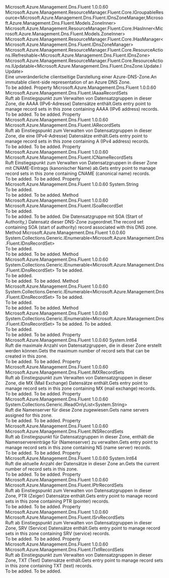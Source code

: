 <Type Name="IDnsZone" FullName="Microsoft.Azure.Management.Dns.Fluent.IDnsZone">
  <TypeSignature Language="C#" Value="public interface IDnsZone : Microsoft.Azure.Management.ResourceManager.Fluent.Core.IGroupableResource&lt;Microsoft.Azure.Management.Dns.Fluent.IDnsZoneManager,Microsoft.Azure.Management.Dns.Fluent.Models.ZoneInner&gt;, Microsoft.Azure.Management.ResourceManager.Fluent.Core.IHasInner&lt;Microsoft.Azure.Management.Dns.Fluent.Models.ZoneInner&gt;, Microsoft.Azure.Management.ResourceManager.Fluent.Core.IHasManager&lt;Microsoft.Azure.Management.Dns.Fluent.IDnsZoneManager&gt;, Microsoft.Azure.Management.ResourceManager.Fluent.Core.ResourceActions.IRefreshable&lt;Microsoft.Azure.Management.Dns.Fluent.IDnsZone&gt;, Microsoft.Azure.Management.ResourceManager.Fluent.Core.ResourceActions.IUpdatable&lt;Microsoft.Azure.Management.Dns.Fluent.DnsZone.Update.IUpdate&gt;" />
  <TypeSignature Language="ILAsm" Value=".class public interface auto ansi abstract IDnsZone implements class Microsoft.Azure.Management.ResourceManager.Fluent.Core.IGroupableResource`2&lt;class Microsoft.Azure.Management.Dns.Fluent.IDnsZoneManager, class Microsoft.Azure.Management.Dns.Fluent.Models.ZoneInner&gt;, class Microsoft.Azure.Management.ResourceManager.Fluent.Core.IHasId, class Microsoft.Azure.Management.ResourceManager.Fluent.Core.IHasInner`1&lt;class Microsoft.Azure.Management.Dns.Fluent.Models.ZoneInner&gt;, class Microsoft.Azure.Management.ResourceManager.Fluent.Core.IHasManager`1&lt;class Microsoft.Azure.Management.Dns.Fluent.IDnsZoneManager&gt;, class Microsoft.Azure.Management.ResourceManager.Fluent.Core.IHasName, class Microsoft.Azure.Management.ResourceManager.Fluent.Core.IHasResourceGroup, class Microsoft.Azure.Management.ResourceManager.Fluent.Core.IResource, class Microsoft.Azure.Management.ResourceManager.Fluent.Core.ResourceActions.IIndexable, class Microsoft.Azure.Management.ResourceManager.Fluent.Core.ResourceActions.IRefreshable`1&lt;class Microsoft.Azure.Management.Dns.Fluent.IDnsZone&gt;, class Microsoft.Azure.Management.ResourceManager.Fluent.Core.ResourceActions.IUpdatable`1&lt;class Microsoft.Azure.Management.Dns.Fluent.DnsZone.Update.IUpdate&gt;" />
  <TypeSignature Language="DocId" Value="T:Microsoft.Azure.Management.Dns.Fluent.IDnsZone" />
  <TypeSignature Language="VB.NET" Value="Public Interface IDnsZone&#xA;Implements IGroupableResource(Of IDnsZoneManager, ZoneInner), IHasInner(Of ZoneInner), IHasManager(Of IDnsZoneManager), IRefreshable(Of IDnsZone), IUpdatable(Of IUpdate)" />
  <TypeSignature Language="F#" Value="type IDnsZone = interface&#xA;    interface IGroupableResource&lt;IDnsZoneManager, ZoneInner&gt;&#xA;    interface IResource&#xA;    interface IIndexable&#xA;    interface IHasId&#xA;    interface IHasName&#xA;    interface IHasResourceGroup&#xA;    interface IHasManager&lt;IDnsZoneManager&gt;&#xA;    interface IHasInner&lt;ZoneInner&gt;&#xA;    interface IRefreshable&lt;IDnsZone&gt;&#xA;    interface IUpdatable&lt;IUpdate&gt;" />
  <AssemblyInfo>
    <AssemblyName>Microsoft.Azure.Management.Dns.Fluent</AssemblyName>
    <AssemblyVersion>1.0.0.60</AssemblyVersion>
  </AssemblyInfo>
  <Interfaces>
    <Interface>
      <InterfaceName>Microsoft.Azure.Management.ResourceManager.Fluent.Core.IGroupableResource&lt;Microsoft.Azure.Management.Dns.Fluent.IDnsZoneManager,Microsoft.Azure.Management.Dns.Fluent.Models.ZoneInner&gt;</InterfaceName>
    </Interface>
    <Interface>
      <InterfaceName>Microsoft.Azure.Management.ResourceManager.Fluent.Core.IHasInner&lt;Microsoft.Azure.Management.Dns.Fluent.Models.ZoneInner&gt;</InterfaceName>
    </Interface>
    <Interface>
      <InterfaceName>Microsoft.Azure.Management.ResourceManager.Fluent.Core.IHasManager&lt;Microsoft.Azure.Management.Dns.Fluent.IDnsZoneManager&gt;</InterfaceName>
    </Interface>
    <Interface>
      <InterfaceName>Microsoft.Azure.Management.ResourceManager.Fluent.Core.ResourceActions.IRefreshable&lt;Microsoft.Azure.Management.Dns.Fluent.IDnsZone&gt;</InterfaceName>
    </Interface>
    <Interface>
      <InterfaceName>Microsoft.Azure.Management.ResourceManager.Fluent.Core.ResourceActions.IUpdatable&lt;Microsoft.Azure.Management.Dns.Fluent.DnsZone.Update.IUpdate&gt;</InterfaceName>
    </Interface>
  </Interfaces>
  <Docs>
    <summary>
            <span data-ttu-id="3309c-101">Eine unveränderliche clientseitige Darstellung einer Azure-DNS-Zone.</span><span class="sxs-lookup"><span data-stu-id="3309c-101">An immutable client-side representation of an Azure DNS Zone.</span></span>
            </summary>
    <remarks>To be added.</remarks>
  </Docs>
  <Members>
    <Member MemberName="AaaaRecordSets">
      <MemberSignature Language="C#" Value="public Microsoft.Azure.Management.Dns.Fluent.IAaaaRecordSets AaaaRecordSets { get; }" />
      <MemberSignature Language="ILAsm" Value=".property instance class Microsoft.Azure.Management.Dns.Fluent.IAaaaRecordSets AaaaRecordSets" />
      <MemberSignature Language="DocId" Value="P:Microsoft.Azure.Management.Dns.Fluent.IDnsZone.AaaaRecordSets" />
      <MemberSignature Language="VB.NET" Value="Public ReadOnly Property AaaaRecordSets As IAaaaRecordSets" />
      <MemberSignature Language="F#" Value="member this.AaaaRecordSets : Microsoft.Azure.Management.Dns.Fluent.IAaaaRecordSets" Usage="Microsoft.Azure.Management.Dns.Fluent.IDnsZone.AaaaRecordSets" />
      <MemberType>Property</MemberType>
      <AssemblyInfo>
        <AssemblyName>Microsoft.Azure.Management.Dns.Fluent</AssemblyName>
        <AssemblyVersion>1.0.0.60</AssemblyVersion>
      </AssemblyInfo>
      <ReturnValue>
        <ReturnType>Microsoft.Azure.Management.Dns.Fluent.IAaaaRecordSets</ReturnType>
      </ReturnValue>
      <Docs>
        <summary>
            <span data-ttu-id="3309c-102">Ruft ab Einstiegspunkt zum Verwalten von Datensatzgruppen in dieser Zone, die AAAA (IPv6-Adresse) Datensätze enthält.</span><span class="sxs-lookup"><span data-stu-id="3309c-102">Gets entry point to manage record sets in this zone containing AAAA (IPv6 address) records.</span></span>
            </summary>
        <value>To be added.</value>
        <remarks>To be added.</remarks>
      </Docs>
    </Member>
    <Member MemberName="ARecordSets">
      <MemberSignature Language="C#" Value="public Microsoft.Azure.Management.Dns.Fluent.IARecordSets ARecordSets { get; }" />
      <MemberSignature Language="ILAsm" Value=".property instance class Microsoft.Azure.Management.Dns.Fluent.IARecordSets ARecordSets" />
      <MemberSignature Language="DocId" Value="P:Microsoft.Azure.Management.Dns.Fluent.IDnsZone.ARecordSets" />
      <MemberSignature Language="VB.NET" Value="Public ReadOnly Property ARecordSets As IARecordSets" />
      <MemberSignature Language="F#" Value="member this.ARecordSets : Microsoft.Azure.Management.Dns.Fluent.IARecordSets" Usage="Microsoft.Azure.Management.Dns.Fluent.IDnsZone.ARecordSets" />
      <MemberType>Property</MemberType>
      <AssemblyInfo>
        <AssemblyName>Microsoft.Azure.Management.Dns.Fluent</AssemblyName>
        <AssemblyVersion>1.0.0.60</AssemblyVersion>
      </AssemblyInfo>
      <ReturnValue>
        <ReturnType>Microsoft.Azure.Management.Dns.Fluent.IARecordSets</ReturnType>
      </ReturnValue>
      <Docs>
        <summary>
            <span data-ttu-id="3309c-103">Ruft ab Einstiegspunkt zum Verwalten von Datensatzgruppen in dieser Zone, die eine (IPv4-Adresse) Datensätze enthält.</span><span class="sxs-lookup"><span data-stu-id="3309c-103">Gets entry point to manage record sets in this zone containing A (IPv4 address) records.</span></span>
            </summary>
        <value>To be added.</value>
        <remarks>To be added.</remarks>
      </Docs>
    </Member>
    <Member MemberName="CNameRecordSets">
      <MemberSignature Language="C#" Value="public Microsoft.Azure.Management.Dns.Fluent.ICNameRecordSets CNameRecordSets { get; }" />
      <MemberSignature Language="ILAsm" Value=".property instance class Microsoft.Azure.Management.Dns.Fluent.ICNameRecordSets CNameRecordSets" />
      <MemberSignature Language="DocId" Value="P:Microsoft.Azure.Management.Dns.Fluent.IDnsZone.CNameRecordSets" />
      <MemberSignature Language="VB.NET" Value="Public ReadOnly Property CNameRecordSets As ICNameRecordSets" />
      <MemberSignature Language="F#" Value="member this.CNameRecordSets : Microsoft.Azure.Management.Dns.Fluent.ICNameRecordSets" Usage="Microsoft.Azure.Management.Dns.Fluent.IDnsZone.CNameRecordSets" />
      <MemberType>Property</MemberType>
      <AssemblyInfo>
        <AssemblyName>Microsoft.Azure.Management.Dns.Fluent</AssemblyName>
        <AssemblyVersion>1.0.0.60</AssemblyVersion>
      </AssemblyInfo>
      <ReturnValue>
        <ReturnType>Microsoft.Azure.Management.Dns.Fluent.ICNameRecordSets</ReturnType>
      </ReturnValue>
      <Docs>
        <summary>
            <span data-ttu-id="3309c-104">Ruft Einstiegspunkt zum Verwalten von Datensatzgruppen in dieser Zone mit CNAME-Eintrags (kanonischer Name) ab.</span><span class="sxs-lookup"><span data-stu-id="3309c-104">Gets entry point to manage record sets in this zone containing CNAME (canonical name) records.</span></span>
            </summary>
        <value>To be added.</value>
        <remarks>To be added.</remarks>
      </Docs>
    </Member>
    <Member MemberName="ETag">
      <MemberSignature Language="C#" Value="public string ETag { get; }" />
      <MemberSignature Language="ILAsm" Value=".property instance string ETag" />
      <MemberSignature Language="DocId" Value="P:Microsoft.Azure.Management.Dns.Fluent.IDnsZone.ETag" />
      <MemberSignature Language="VB.NET" Value="Public ReadOnly Property ETag As String" />
      <MemberSignature Language="F#" Value="member this.ETag : string" Usage="Microsoft.Azure.Management.Dns.Fluent.IDnsZone.ETag" />
      <MemberType>Property</MemberType>
      <AssemblyInfo>
        <AssemblyName>Microsoft.Azure.Management.Dns.Fluent</AssemblyName>
        <AssemblyVersion>1.0.0.60</AssemblyVersion>
      </AssemblyInfo>
      <ReturnValue>
        <ReturnType>System.String</ReturnType>
      </ReturnValue>
      <Docs>
        <summary>To be added.</summary>
        <value>To be added.</value>
        <remarks>To be added.</remarks>
      </Docs>
    </Member>
    <Member MemberName="GetSoaRecordSet">
      <MemberSignature Language="C#" Value="public Microsoft.Azure.Management.Dns.Fluent.ISoaRecordSet GetSoaRecordSet ();" />
      <MemberSignature Language="ILAsm" Value=".method public hidebysig newslot virtual instance class Microsoft.Azure.Management.Dns.Fluent.ISoaRecordSet GetSoaRecordSet() cil managed" />
      <MemberSignature Language="DocId" Value="M:Microsoft.Azure.Management.Dns.Fluent.IDnsZone.GetSoaRecordSet" />
      <MemberSignature Language="VB.NET" Value="Public Function GetSoaRecordSet () As ISoaRecordSet" />
      <MemberSignature Language="F#" Value="abstract member GetSoaRecordSet : unit -&gt; Microsoft.Azure.Management.Dns.Fluent.ISoaRecordSet" Usage="iDnsZone.GetSoaRecordSet " />
      <MemberType>Method</MemberType>
      <AssemblyInfo>
        <AssemblyName>Microsoft.Azure.Management.Dns.Fluent</AssemblyName>
        <AssemblyVersion>1.0.0.60</AssemblyVersion>
      </AssemblyInfo>
      <ReturnValue>
        <ReturnType>Microsoft.Azure.Management.Dns.Fluent.ISoaRecordSet</ReturnType>
      </ReturnValue>
      <Parameters />
      <Docs>
        <summary>To be added.</summary>
        <returns>To be added.</returns>
        <remarks>To be added.</remarks>
        <return><span data-ttu-id="3309c-105">Die Datensatzgruppe mit SOA (Start of Authority,) Datensatz dieser DNS-Zone zugeordnet.</span><span class="sxs-lookup"><span data-stu-id="3309c-105">The record set containing SOA (start of authority) record associated with this DNS zone.</span></span></return>
      </Docs>
    </Member>
    <Member MemberName="ListRecordSets">
      <MemberSignature Language="C#" Value="public System.Collections.Generic.IEnumerable&lt;Microsoft.Azure.Management.Dns.Fluent.IDnsRecordSet&gt; ListRecordSets ();" />
      <MemberSignature Language="ILAsm" Value=".method public hidebysig newslot virtual instance class System.Collections.Generic.IEnumerable`1&lt;class Microsoft.Azure.Management.Dns.Fluent.IDnsRecordSet&gt; ListRecordSets() cil managed" />
      <MemberSignature Language="DocId" Value="M:Microsoft.Azure.Management.Dns.Fluent.IDnsZone.ListRecordSets" />
      <MemberSignature Language="VB.NET" Value="Public Function ListRecordSets () As IEnumerable(Of IDnsRecordSet)" />
      <MemberSignature Language="F#" Value="abstract member ListRecordSets : unit -&gt; seq&lt;Microsoft.Azure.Management.Dns.Fluent.IDnsRecordSet&gt;" Usage="iDnsZone.ListRecordSets " />
      <MemberType>Method</MemberType>
      <AssemblyInfo>
        <AssemblyName>Microsoft.Azure.Management.Dns.Fluent</AssemblyName>
        <AssemblyVersion>1.0.0.60</AssemblyVersion>
      </AssemblyInfo>
      <ReturnValue>
        <ReturnType>System.Collections.Generic.IEnumerable&lt;Microsoft.Azure.Management.Dns.Fluent.IDnsRecordSet&gt;</ReturnType>
      </ReturnValue>
      <Parameters />
      <Docs>
        <summary>To be added.</summary>
        <returns>To be added.</returns>
        <remarks>To be added.</remarks>
      </Docs>
    </Member>
    <Member MemberName="ListRecordSets">
      <MemberSignature Language="C#" Value="public System.Collections.Generic.IEnumerable&lt;Microsoft.Azure.Management.Dns.Fluent.IDnsRecordSet&gt; ListRecordSets (int pageSize);" />
      <MemberSignature Language="ILAsm" Value=".method public hidebysig newslot virtual instance class System.Collections.Generic.IEnumerable`1&lt;class Microsoft.Azure.Management.Dns.Fluent.IDnsRecordSet&gt; ListRecordSets(int32 pageSize) cil managed" />
      <MemberSignature Language="DocId" Value="M:Microsoft.Azure.Management.Dns.Fluent.IDnsZone.ListRecordSets(System.Int32)" />
      <MemberSignature Language="VB.NET" Value="Public Function ListRecordSets (pageSize As Integer) As IEnumerable(Of IDnsRecordSet)" />
      <MemberSignature Language="F#" Value="abstract member ListRecordSets : int -&gt; seq&lt;Microsoft.Azure.Management.Dns.Fluent.IDnsRecordSet&gt;" Usage="iDnsZone.ListRecordSets pageSize" />
      <MemberType>Method</MemberType>
      <AssemblyInfo>
        <AssemblyName>Microsoft.Azure.Management.Dns.Fluent</AssemblyName>
        <AssemblyVersion>1.0.0.60</AssemblyVersion>
      </AssemblyInfo>
      <ReturnValue>
        <ReturnType>System.Collections.Generic.IEnumerable&lt;Microsoft.Azure.Management.Dns.Fluent.IDnsRecordSet&gt;</ReturnType>
      </ReturnValue>
      <Parameters>
        <Parameter Name="pageSize" Type="System.Int32" />
      </Parameters>
      <Docs>
        <param name="pageSize">To be added.</param>
        <summary>To be added.</summary>
        <returns>To be added.</returns>
        <remarks>To be added.</remarks>
      </Docs>
    </Member>
    <Member MemberName="ListRecordSets">
      <MemberSignature Language="C#" Value="public System.Collections.Generic.IEnumerable&lt;Microsoft.Azure.Management.Dns.Fluent.IDnsRecordSet&gt; ListRecordSets (string recordSetNameSuffix);" />
      <MemberSignature Language="ILAsm" Value=".method public hidebysig newslot virtual instance class System.Collections.Generic.IEnumerable`1&lt;class Microsoft.Azure.Management.Dns.Fluent.IDnsRecordSet&gt; ListRecordSets(string recordSetNameSuffix) cil managed" />
      <MemberSignature Language="DocId" Value="M:Microsoft.Azure.Management.Dns.Fluent.IDnsZone.ListRecordSets(System.String)" />
      <MemberSignature Language="VB.NET" Value="Public Function ListRecordSets (recordSetNameSuffix As String) As IEnumerable(Of IDnsRecordSet)" />
      <MemberSignature Language="F#" Value="abstract member ListRecordSets : string -&gt; seq&lt;Microsoft.Azure.Management.Dns.Fluent.IDnsRecordSet&gt;" Usage="iDnsZone.ListRecordSets recordSetNameSuffix" />
      <MemberType>Method</MemberType>
      <AssemblyInfo>
        <AssemblyName>Microsoft.Azure.Management.Dns.Fluent</AssemblyName>
        <AssemblyVersion>1.0.0.60</AssemblyVersion>
      </AssemblyInfo>
      <ReturnValue>
        <ReturnType>System.Collections.Generic.IEnumerable&lt;Microsoft.Azure.Management.Dns.Fluent.IDnsRecordSet&gt;</ReturnType>
      </ReturnValue>
      <Parameters>
        <Parameter Name="recordSetNameSuffix" Type="System.String" />
      </Parameters>
      <Docs>
        <param name="recordSetNameSuffix">To be added.</param>
        <summary>To be added.</summary>
        <returns>To be added.</returns>
        <remarks>To be added.</remarks>
      </Docs>
    </Member>
    <Member MemberName="ListRecordSets">
      <MemberSignature Language="C#" Value="public System.Collections.Generic.IEnumerable&lt;Microsoft.Azure.Management.Dns.Fluent.IDnsRecordSet&gt; ListRecordSets (string recordSetNameSuffix, int pageSize);" />
      <MemberSignature Language="ILAsm" Value=".method public hidebysig newslot virtual instance class System.Collections.Generic.IEnumerable`1&lt;class Microsoft.Azure.Management.Dns.Fluent.IDnsRecordSet&gt; ListRecordSets(string recordSetNameSuffix, int32 pageSize) cil managed" />
      <MemberSignature Language="DocId" Value="M:Microsoft.Azure.Management.Dns.Fluent.IDnsZone.ListRecordSets(System.String,System.Int32)" />
      <MemberSignature Language="VB.NET" Value="Public Function ListRecordSets (recordSetNameSuffix As String, pageSize As Integer) As IEnumerable(Of IDnsRecordSet)" />
      <MemberSignature Language="F#" Value="abstract member ListRecordSets : string * int -&gt; seq&lt;Microsoft.Azure.Management.Dns.Fluent.IDnsRecordSet&gt;" Usage="iDnsZone.ListRecordSets (recordSetNameSuffix, pageSize)" />
      <MemberType>Method</MemberType>
      <AssemblyInfo>
        <AssemblyName>Microsoft.Azure.Management.Dns.Fluent</AssemblyName>
        <AssemblyVersion>1.0.0.60</AssemblyVersion>
      </AssemblyInfo>
      <ReturnValue>
        <ReturnType>System.Collections.Generic.IEnumerable&lt;Microsoft.Azure.Management.Dns.Fluent.IDnsRecordSet&gt;</ReturnType>
      </ReturnValue>
      <Parameters>
        <Parameter Name="recordSetNameSuffix" Type="System.String" />
        <Parameter Name="pageSize" Type="System.Int32" />
      </Parameters>
      <Docs>
        <param name="recordSetNameSuffix">To be added.</param>
        <param name="pageSize">To be added.</param>
        <summary>To be added.</summary>
        <returns>To be added.</returns>
        <remarks>To be added.</remarks>
      </Docs>
    </Member>
    <Member MemberName="MaxNumberOfRecordSets">
      <MemberSignature Language="C#" Value="public long MaxNumberOfRecordSets { get; }" />
      <MemberSignature Language="ILAsm" Value=".property instance int64 MaxNumberOfRecordSets" />
      <MemberSignature Language="DocId" Value="P:Microsoft.Azure.Management.Dns.Fluent.IDnsZone.MaxNumberOfRecordSets" />
      <MemberSignature Language="VB.NET" Value="Public ReadOnly Property MaxNumberOfRecordSets As Long" />
      <MemberSignature Language="F#" Value="member this.MaxNumberOfRecordSets : int64" Usage="Microsoft.Azure.Management.Dns.Fluent.IDnsZone.MaxNumberOfRecordSets" />
      <MemberType>Property</MemberType>
      <AssemblyInfo>
        <AssemblyName>Microsoft.Azure.Management.Dns.Fluent</AssemblyName>
        <AssemblyVersion>1.0.0.60</AssemblyVersion>
      </AssemblyInfo>
      <ReturnValue>
        <ReturnType>System.Int64</ReturnType>
      </ReturnValue>
      <Docs>
        <summary>
            <span data-ttu-id="3309c-106">Ruft die maximale Anzahl von Datensatzgruppen, die in dieser Zone erstellt werden können.</span><span class="sxs-lookup"><span data-stu-id="3309c-106">Gets the maximum number of record sets that can be created in this zone.</span></span>
            </summary>
        <value>To be added.</value>
        <remarks>To be added.</remarks>
      </Docs>
    </Member>
    <Member MemberName="MXRecordSets">
      <MemberSignature Language="C#" Value="public Microsoft.Azure.Management.Dns.Fluent.IMXRecordSets MXRecordSets { get; }" />
      <MemberSignature Language="ILAsm" Value=".property instance class Microsoft.Azure.Management.Dns.Fluent.IMXRecordSets MXRecordSets" />
      <MemberSignature Language="DocId" Value="P:Microsoft.Azure.Management.Dns.Fluent.IDnsZone.MXRecordSets" />
      <MemberSignature Language="VB.NET" Value="Public ReadOnly Property MXRecordSets As IMXRecordSets" />
      <MemberSignature Language="F#" Value="member this.MXRecordSets : Microsoft.Azure.Management.Dns.Fluent.IMXRecordSets" Usage="Microsoft.Azure.Management.Dns.Fluent.IDnsZone.MXRecordSets" />
      <MemberType>Property</MemberType>
      <AssemblyInfo>
        <AssemblyName>Microsoft.Azure.Management.Dns.Fluent</AssemblyName>
        <AssemblyVersion>1.0.0.60</AssemblyVersion>
      </AssemblyInfo>
      <ReturnValue>
        <ReturnType>Microsoft.Azure.Management.Dns.Fluent.IMXRecordSets</ReturnType>
      </ReturnValue>
      <Docs>
        <summary>
            <span data-ttu-id="3309c-107">Ruft ab Einstiegspunkt zum Verwalten von Datensatzgruppen in dieser Zone, die MX (Mail Exchange) Datensätze enthält.</span><span class="sxs-lookup"><span data-stu-id="3309c-107">Gets entry point to manage record sets in this zone containing MX (mail exchange) records.</span></span>
            </summary>
        <value>To be added.</value>
        <remarks>To be added.</remarks>
      </Docs>
    </Member>
    <Member MemberName="NameServers">
      <MemberSignature Language="C#" Value="public System.Collections.Generic.IReadOnlyList&lt;string&gt; NameServers { get; }" />
      <MemberSignature Language="ILAsm" Value=".property instance class System.Collections.Generic.IReadOnlyList`1&lt;string&gt; NameServers" />
      <MemberSignature Language="DocId" Value="P:Microsoft.Azure.Management.Dns.Fluent.IDnsZone.NameServers" />
      <MemberSignature Language="VB.NET" Value="Public ReadOnly Property NameServers As IReadOnlyList(Of String)" />
      <MemberSignature Language="F#" Value="member this.NameServers : System.Collections.Generic.IReadOnlyList&lt;string&gt;" Usage="Microsoft.Azure.Management.Dns.Fluent.IDnsZone.NameServers" />
      <MemberType>Property</MemberType>
      <AssemblyInfo>
        <AssemblyName>Microsoft.Azure.Management.Dns.Fluent</AssemblyName>
        <AssemblyVersion>1.0.0.60</AssemblyVersion>
      </AssemblyInfo>
      <ReturnValue>
        <ReturnType>System.Collections.Generic.IReadOnlyList&lt;System.String&gt;</ReturnType>
      </ReturnValue>
      <Docs>
        <summary>
            <span data-ttu-id="3309c-108">Ruft die Namenserver für diese Zone zugewiesen.</span><span class="sxs-lookup"><span data-stu-id="3309c-108">Gets name servers assigned for this zone.</span></span>
            </summary>
        <value>To be added.</value>
        <remarks>To be added.</remarks>
      </Docs>
    </Member>
    <Member MemberName="NSRecordSets">
      <MemberSignature Language="C#" Value="public Microsoft.Azure.Management.Dns.Fluent.INSRecordSets NSRecordSets { get; }" />
      <MemberSignature Language="ILAsm" Value=".property instance class Microsoft.Azure.Management.Dns.Fluent.INSRecordSets NSRecordSets" />
      <MemberSignature Language="DocId" Value="P:Microsoft.Azure.Management.Dns.Fluent.IDnsZone.NSRecordSets" />
      <MemberSignature Language="VB.NET" Value="Public ReadOnly Property NSRecordSets As INSRecordSets" />
      <MemberSignature Language="F#" Value="member this.NSRecordSets : Microsoft.Azure.Management.Dns.Fluent.INSRecordSets" Usage="Microsoft.Azure.Management.Dns.Fluent.IDnsZone.NSRecordSets" />
      <MemberType>Property</MemberType>
      <AssemblyInfo>
        <AssemblyName>Microsoft.Azure.Management.Dns.Fluent</AssemblyName>
        <AssemblyVersion>1.0.0.60</AssemblyVersion>
      </AssemblyInfo>
      <ReturnValue>
        <ReturnType>Microsoft.Azure.Management.Dns.Fluent.INSRecordSets</ReturnType>
      </ReturnValue>
      <Docs>
        <summary>
            <span data-ttu-id="3309c-109">Ruft ab Einstiegspunkt für Datensatzgruppen in dieser Zone, enthält die Namenservereinträge für (Namenserver) zu verwalten.</span><span class="sxs-lookup"><span data-stu-id="3309c-109">Gets entry point to manage record sets in this zone containing NS (name server) records.</span></span>
            </summary>
        <value>To be added.</value>
        <remarks>To be added.</remarks>
      </Docs>
    </Member>
    <Member MemberName="NumberOfRecordSets">
      <MemberSignature Language="C#" Value="public long NumberOfRecordSets { get; }" />
      <MemberSignature Language="ILAsm" Value=".property instance int64 NumberOfRecordSets" />
      <MemberSignature Language="DocId" Value="P:Microsoft.Azure.Management.Dns.Fluent.IDnsZone.NumberOfRecordSets" />
      <MemberSignature Language="VB.NET" Value="Public ReadOnly Property NumberOfRecordSets As Long" />
      <MemberSignature Language="F#" Value="member this.NumberOfRecordSets : int64" Usage="Microsoft.Azure.Management.Dns.Fluent.IDnsZone.NumberOfRecordSets" />
      <MemberType>Property</MemberType>
      <AssemblyInfo>
        <AssemblyName>Microsoft.Azure.Management.Dns.Fluent</AssemblyName>
        <AssemblyVersion>1.0.0.60</AssemblyVersion>
      </AssemblyInfo>
      <ReturnValue>
        <ReturnType>System.Int64</ReturnType>
      </ReturnValue>
      <Docs>
        <summary>
            <span data-ttu-id="3309c-110">Ruft die aktuelle Anzahl der Datensätze in dieser Zone an.</span><span class="sxs-lookup"><span data-stu-id="3309c-110">Gets the current number of record sets in this zone.</span></span>
            </summary>
        <value>To be added.</value>
        <remarks>To be added.</remarks>
      </Docs>
    </Member>
    <Member MemberName="PtrRecordSets">
      <MemberSignature Language="C#" Value="public Microsoft.Azure.Management.Dns.Fluent.IPtrRecordSets PtrRecordSets { get; }" />
      <MemberSignature Language="ILAsm" Value=".property instance class Microsoft.Azure.Management.Dns.Fluent.IPtrRecordSets PtrRecordSets" />
      <MemberSignature Language="DocId" Value="P:Microsoft.Azure.Management.Dns.Fluent.IDnsZone.PtrRecordSets" />
      <MemberSignature Language="VB.NET" Value="Public ReadOnly Property PtrRecordSets As IPtrRecordSets" />
      <MemberSignature Language="F#" Value="member this.PtrRecordSets : Microsoft.Azure.Management.Dns.Fluent.IPtrRecordSets" Usage="Microsoft.Azure.Management.Dns.Fluent.IDnsZone.PtrRecordSets" />
      <MemberType>Property</MemberType>
      <AssemblyInfo>
        <AssemblyName>Microsoft.Azure.Management.Dns.Fluent</AssemblyName>
        <AssemblyVersion>1.0.0.60</AssemblyVersion>
      </AssemblyInfo>
      <ReturnValue>
        <ReturnType>Microsoft.Azure.Management.Dns.Fluent.IPtrRecordSets</ReturnType>
      </ReturnValue>
      <Docs>
        <summary>
            <span data-ttu-id="3309c-111">Ruft ab Einstiegspunkt zum Verwalten von Datensatzgruppen in dieser Zone, PTR (Zeiger) Datensätze enthält.</span><span class="sxs-lookup"><span data-stu-id="3309c-111">Gets entry point to manage record sets in this zone containing PTR (pointer) records.</span></span>
            </summary>
        <value>To be added.</value>
        <remarks>To be added.</remarks>
      </Docs>
    </Member>
    <Member MemberName="SrvRecordSets">
      <MemberSignature Language="C#" Value="public Microsoft.Azure.Management.Dns.Fluent.ISrvRecordSets SrvRecordSets { get; }" />
      <MemberSignature Language="ILAsm" Value=".property instance class Microsoft.Azure.Management.Dns.Fluent.ISrvRecordSets SrvRecordSets" />
      <MemberSignature Language="DocId" Value="P:Microsoft.Azure.Management.Dns.Fluent.IDnsZone.SrvRecordSets" />
      <MemberSignature Language="VB.NET" Value="Public ReadOnly Property SrvRecordSets As ISrvRecordSets" />
      <MemberSignature Language="F#" Value="member this.SrvRecordSets : Microsoft.Azure.Management.Dns.Fluent.ISrvRecordSets" Usage="Microsoft.Azure.Management.Dns.Fluent.IDnsZone.SrvRecordSets" />
      <MemberType>Property</MemberType>
      <AssemblyInfo>
        <AssemblyName>Microsoft.Azure.Management.Dns.Fluent</AssemblyName>
        <AssemblyVersion>1.0.0.60</AssemblyVersion>
      </AssemblyInfo>
      <ReturnValue>
        <ReturnType>Microsoft.Azure.Management.Dns.Fluent.ISrvRecordSets</ReturnType>
      </ReturnValue>
      <Docs>
        <summary>
            <span data-ttu-id="3309c-112">Ruft ab Einstiegspunkt zum Verwalten von Datensatzgruppen in dieser Zone, SRV (Service) Datensätze enthält.</span><span class="sxs-lookup"><span data-stu-id="3309c-112">Gets entry point to manage record sets in this zone containing SRV (service) records.</span></span>
            </summary>
        <value>To be added.</value>
        <remarks>To be added.</remarks>
      </Docs>
    </Member>
    <Member MemberName="TxtRecordSets">
      <MemberSignature Language="C#" Value="public Microsoft.Azure.Management.Dns.Fluent.ITxtRecordSets TxtRecordSets { get; }" />
      <MemberSignature Language="ILAsm" Value=".property instance class Microsoft.Azure.Management.Dns.Fluent.ITxtRecordSets TxtRecordSets" />
      <MemberSignature Language="DocId" Value="P:Microsoft.Azure.Management.Dns.Fluent.IDnsZone.TxtRecordSets" />
      <MemberSignature Language="VB.NET" Value="Public ReadOnly Property TxtRecordSets As ITxtRecordSets" />
      <MemberSignature Language="F#" Value="member this.TxtRecordSets : Microsoft.Azure.Management.Dns.Fluent.ITxtRecordSets" Usage="Microsoft.Azure.Management.Dns.Fluent.IDnsZone.TxtRecordSets" />
      <MemberType>Property</MemberType>
      <AssemblyInfo>
        <AssemblyName>Microsoft.Azure.Management.Dns.Fluent</AssemblyName>
        <AssemblyVersion>1.0.0.60</AssemblyVersion>
      </AssemblyInfo>
      <ReturnValue>
        <ReturnType>Microsoft.Azure.Management.Dns.Fluent.ITxtRecordSets</ReturnType>
      </ReturnValue>
      <Docs>
        <summary>
            <span data-ttu-id="3309c-113">Ruft ab Einstiegspunkt zum Verwalten von Datensatzgruppen in dieser Zone, TXT (Text) Datensätze enthält.</span><span class="sxs-lookup"><span data-stu-id="3309c-113">Gets entry point to manage record sets in this zone containing TXT (text) records.</span></span>
            </summary>
        <value>To be added.</value>
        <remarks>To be added.</remarks>
      </Docs>
    </Member>
  </Members>
</Type>
